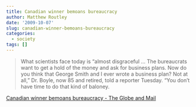 ```yaml
---
title: Canadian winner bemoans bureaucracy
author: Matthew Routley
date: '2009-10-07'
slug: canadian-winner-bemoans-bureaucracy
categories:
  - society
tags: []
---
```


> What scientists face today is “almost disgraceful … The bureaucrats want to get a hold of the money and ask for business plans. Now do you think that George Smith and I ever wrote a business plan? Not at all,” Dr. Boyle, now 85 and retired, told a reporter Tuesday. “You don&#8217;t have time to do that kind of baloney.

<a href="http://www.theglobeandmail.com/news/national/canadian-winner-bemoans-bureaucracy/article1314594/">Canadian winner bemoans bureaucracy - The Globe and Mail</a>
